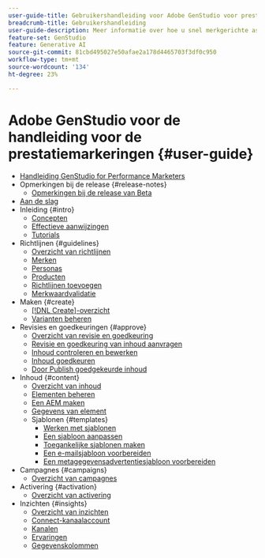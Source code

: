```yaml
---
user-guide-title: Gebruikershandleiding voor Adobe GenStudio voor prestatiemarketeers
breadcrumb-title: Gebruikershandleiding
user-guide-description: Meer informatie over hoe u snel merkgerichte assets kunt vinden en genereren, variaties kunt creëren en ervaringen kunt optimaliseren op basis van realtime-inzichten in de prestaties van content.
feature-set: GenStudio
feature: Generative AI
source-git-commit: 81cbd495027e50afae2a178d4465703f3df0c950
workflow-type: tm+mt
source-wordcount: '134'
ht-degree: 23%

---
```



# Adobe GenStudio voor de handleiding voor de prestatiemarkeringen {#user-guide}

+ [Handleiding GenStudio for Performance Marketers](home.md)
+ Opmerkingen bij de release {#release-notes}
   + [Opmerkingen bij de release van Beta](beta-release-notes.md)
+ [Aan de slag](get-started.md)
+ Inleiding {#intro}
   + [Concepten](concepts.md)
   + [Effectieve aanwijzingen](effective-prompts.md)
   + [ Tutorials ](https://experienceleague.adobe.com/docs/genstudio/learning/tutorials.html)
+ Richtlijnen {#guidelines}
   + [Overzicht van richtlijnen](guidelines/overview.md)
   + [Merken](guidelines/brands.md)
   + [Personas](guidelines/personas.md)
   + [Producten](guidelines/products.md)
   + [Richtlijnen toevoegen](guidelines/add-guidelines.md)
   + [Merkwaardvalidatie](guidelines/brand-validation.md)
+ Maken {#create}
   + [[!DNL Create]-overzicht](create/overview.md)
   + [Varianten beheren](create/manage-variants.md)
+ Revisies en goedkeuringen {#approve}
   + [Overzicht van revisie en goedkeuring](approvals/overview.md)
   + [Revisie en goedkeuring van inhoud aanvragen](approvals/request-review.md)
   + [Inhoud controleren en bewerken](approvals/review-and-edit.md)
   + [Inhoud goedkeuren](approvals/approve-content.md)
   + [Door Publish goedgekeurde inhoud](approvals/publish-content.md)
+ Inhoud {#content}
   + [Overzicht van inhoud](content/overview.md)
   + [Elementen beheren](content/manage-assets.md)
   + [Een AEM maken](content/connect-aem-repo.md)
   + [Gegevens van element](content/asset-details.md)
   + Sjablonen {#templates}
      + [Werken met sjablonen](content/use-templates.md)
      + [Een sjabloon aanpassen](content/customize-template.md)
      + [Toegankelijke sjablonen maken](content/accessibility-for-templates.md)
      + [Een e-mailsjabloon voorbereiden](content/email-template.md)
      + [Een metagegevensadvertentiesjabloon voorbereiden](content/meta-template.md)
+ Campagnes {#campaigns}
   + [Overzicht van campagnes](campaigns/overview.md)
+ Activering {#activation}
   + [Overzicht van activering](activation/overview.md)
+ Inzichten {#insights}
   + [Overzicht van inzichten](insights/overview.md)
   + [Connect-kanaalaccount](insights/connect-channel.md)
   + [Kanalen](insights/channels.md)
   + [Ervaringen](insights/experiences.md)
   + [Gegevenskolommen](insights/data-columns.md)
